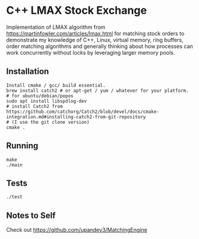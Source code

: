 # C++ LMAX Stock Exchange

Implementation of LMAX algorithm from https://martinfowler.com/articles/lmax.html for matching stock orders to demonstrate my knowledge of C++, Linux, virtual memory, ring buffers, order matching algorithms and generally thinking about how processes can work concurrently without locks by leveraging larger memory pools.

## Installation
```
Install cmake / gcc/ build essential.
brew install catch2 # or apt-get / yum / whatever for your platform.
# for ubuntu/debian/popos
sudo apt install libspdlog-dev
# install Catch2 from https://github.com/catchorg/Catch2/blob/devel/docs/cmake-integration.md#installing-catch2-from-git-repository
# (I use the git clone version)
cmake .
```

## Running

```
make
./main
```

## Tests
```
./test
```

## Notes to Self
Check out https://github.com/upandey3/MatchingEngine

